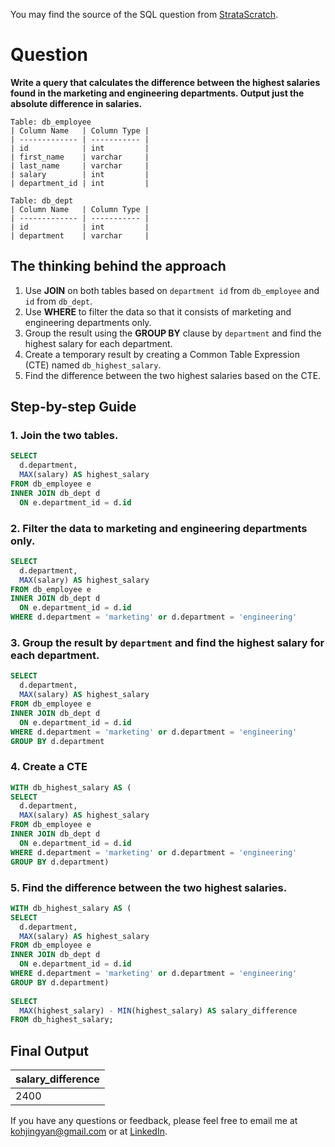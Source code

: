 You may find the source of the SQL question from [StrataScratch](https://platform.stratascratch.com/coding/10308-salaries-differences?code_type=1).

# Question

**Write a query that calculates the difference between the highest salaries found in the marketing and engineering departments. Output just the absolute difference in salaries.**


````
Table: db_employee
| Column Name   | Column Type |
| ------------- | ----------- |
| id            | int         |
| first_name    | varchar     |
| last_name     | varchar     |
| salary        | int         |
| department_id | int         |
````

````
Table: db_dept
| Column Name   | Column Type |
| ------------- | ----------- |
| id            | int         |
| department    | varchar     |
````

## The thinking behind the approach
1. Use **JOIN** on both tables based on `department id` from `db_employee` and `id` from `db_dept`.
2. Use **WHERE** to filter the data so that it consists of marketing and engineering departments only.
3. Group the result using the **GROUP BY** clause by `department` and find the highest salary for each department.
4. Create a temporary result by creating a Common Table Expression (CTE) named `db_highest_salary`.
5. Find the difference between the two highest salaries based on the CTE.

## Step-by-step Guide
### 1. Join the two tables.
````sql
SELECT 
  d.department, 
  MAX(salary) AS highest_salary
FROM db_employee e 
INNER JOIN db_dept d 
  ON e.department_id = d.id
````
### 2. Filter the data to marketing and engineering departments only.
````sql
SELECT 
  d.department, 
  MAX(salary) AS highest_salary
FROM db_employee e 
INNER JOIN db_dept d 
  ON e.department_id = d.id
WHERE d.department = 'marketing' or d.department = 'engineering'
````

### 3. Group the result by `department` and find the highest salary for each department.
````sql
SELECT 
  d.department, 
  MAX(salary) AS highest_salary
FROM db_employee e 
INNER JOIN db_dept d 
  ON e.department_id = d.id
WHERE d.department = 'marketing' or d.department = 'engineering'
GROUP BY d.department
````

### 4. Create a CTE
````sql
WITH db_highest_salary AS (
SELECT 
  d.department, 
  MAX(salary) AS highest_salary
FROM db_employee e 
INNER JOIN db_dept d 
  ON e.department_id = d.id
WHERE d.department = 'marketing' or d.department = 'engineering'
GROUP BY d.department)
````

### 5. Find the difference between the two highest salaries.

````sql
WITH db_highest_salary AS (
SELECT 
  d.department, 
  MAX(salary) AS highest_salary
FROM db_employee e 
INNER JOIN db_dept d 
  ON e.department_id = d.id
WHERE d.department = 'marketing' or d.department = 'engineering'
GROUP BY d.department)
  
SELECT 
  MAX(highest_salary) - MIN(highest_salary) AS salary_difference
FROM db_highest_salary;
````

## Final Output
|  salary_difference  | 
| ------------------  | 
| 2400                |

If you have any questions or feedback, please feel free to email me at kohjingyan@gmail.com or at [LinkedIn](https://www.linkedin.com/in/koh-jing-yan/).
